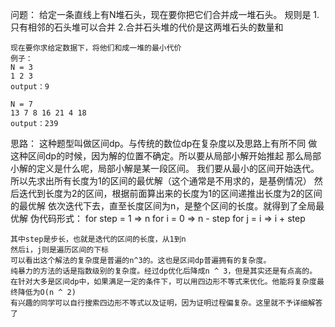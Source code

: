 问题：
    给定一条直线上有N堆石头，现在要你把它们合并成一堆石头。
    规则是
    1.只有相邻的石头堆可以合并
    2.合并石头堆的代价是这两堆石头的数量和

    现在要你求给定数据下，将他们和成一堆的最小代价
    例子：
    N = 3
    1 2 3
    output：9

    N = 7
    13 7 8 16 21 4 18
    output：239

思路：
    这种题型叫做区间dp。与传统的数位dp在复杂度以及思路上有所不同
    做这种区间dp的时候，因为解的位置不确定。所以要从局部小解开始推起
    那么局部小解的定义是什么呢，局部小解是某一段区间。
    我们要从最小的区间开始迭代。所以先求出所有长度为1的区间的最优解（这个通常是不用求的，是基例情况）
    然后迭代到长度为2的区间，根据前面算出来的长度为1的区间递推出长度为2的区间的最优解
    依次迭代下去，直至长度区间为n，是整个区间的长度。就得到了全局最优解
    伪代码形式：
        for step = 1 => n
            for i = 0 => n - step
                for j = i => i + step

    其中step是步长，也就是迭代的区间的长度，从1到n
    然后i，j则是遍历区间的下标
    可以看出这个解法的复杂度是普遍的n^3的。这也是区间dp普遍拥有的复杂度。
    纯暴力的方法的话是指数级别的复杂度。经过dp优化后降成n ^ 3，但是其实还是有点高的。
    在针对大多是区间dp中，如果满足一定的条件下，可以用四边形不等式来优化。他能将复杂度最终降低为O(n ^ 2)
    有兴趣的同学可以自行搜索四边形不等式以及证明，因为证明过程偏复杂。这里就不予详细解答了







